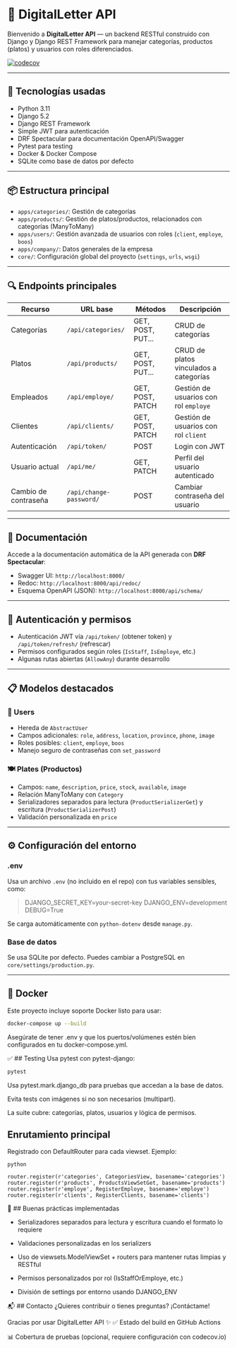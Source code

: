 
# 📄 DigitalLetter API
Bienvenido a **DigitalLetter API** — un backend RESTful construido con Django y Django REST Framework para manejar categorías, productos (platos) y usuarios con roles diferenciados.

[![codecov](https://codecov.io/gh/Jal7283/digitalLetter/branch/main/graph/badge.svg)](https://codecov.io/gh/<TU_USUARIO>/<TU_REPO>)

---

## 🚀 Tecnologías usadas

- Python 3.11  
- Django 5.2  
- Django REST Framework  
- Simple JWT para autenticación  
- DRF Spectacular para documentación OpenAPI/Swagger  
- Pytest para testing  
- Docker & Docker Compose  
- SQLite como base de datos por defecto  

---

## 📦 Estructura principal

- `apps/categories/`: Gestión de categorías  
- `apps/products/`: Gestión de platos/productos, relacionados con categorías (ManyToMany)  
- `apps/users/`: Gestión avanzada de usuarios con roles (`client`, `employe`, `boos`)  
- `apps/company/`: Datos generales de la empresa  
- `core/`: Configuración global del proyecto (`settings`, `urls`, `wsgi`)  

---

## 🔍 Endpoints principales

| Recurso    | URL base            | Métodos           | Descripción                         |
|------------|---------------------|-------------------|-------------------------------------|
| Categorías | `/api/categories/`  | GET, POST, PUT... | CRUD de categorías                  |
| Platos     | `/api/products/`    | GET, POST, PUT... | CRUD de platos vinculados a categorías |
| Empleados  | `/api/employe/`     | GET, POST, PATCH  | Gestión de usuarios con rol `employe` |
| Clientes   | `/api/clients/`     | GET, POST, PATCH  | Gestión de usuarios con rol `client` |
| Autenticación | `/api/token/`    | POST              | Login con JWT                       |
| Usuario actual | `/api/me/`      | GET, PATCH        | Perfil del usuario autenticado      |
| Cambio de contraseña | `/api/change-password/` | POST | Cambiar contraseña del usuario |

---

## 📑 Documentación

Accede a la documentación automática de la API generada con **DRF Spectacular**:

- Swagger UI: `http://localhost:8000/`  
- Redoc: `http://localhost:8000/api/redoc/`  
- Esquema OpenAPI (JSON): `http://localhost:8000/api/schema/`

---

## 🔐 Autenticación y permisos

- Autenticación JWT vía `/api/token/` (obtener token) y `/api/token/refresh/` (refrescar)
- Permisos configurados según roles (`IsStaff`, `IsEmploye`, etc.)
- Algunas rutas abiertas (`AllowAny`) durante desarrollo

---

## 📋 Modelos destacados

### 🧑 Users

- Hereda de `AbstractUser`  
- Campos adicionales: `role`, `address`, `location`, `province`, `phone`, `image`  
- Roles posibles: `client`, `employe`, `boos`  
- Manejo seguro de contraseñas con `set_password`

### 🍽 Plates (Productos)

- Campos: `name`, `description`, `price`, `stock`, `available`, `image`  
- Relación ManyToMany con `Category`  
- Serializadores separados para lectura (`ProductSerializerGet`) y escritura (`ProductSerializerPost`)  
- Validación personalizada en `price`  

---

## ⚙️ Configuración del entorno

### .env

Usa un archivo `.env` (no incluido en el repo) con tus variables sensibles, como:

> DJANGO_SECRET_KEY=your-secret-key
> DJANGO_ENV=development
> DEBUG=True


Se carga automáticamente con `python-dotenv` desde `manage.py`.

### Base de datos

Se usa SQLite por defecto. Puedes cambiar a PostgreSQL en `core/settings/production.py`.

---

## 🐳 Docker

Este proyecto incluye soporte Docker listo para usar:

```bash
docker-compose up --build
```
Asegúrate de tener .env y que los puertos/volúmenes estén bien configurados en tu docker-compose.yml.

✅ ## Testing
Usa pytest con pytest-django:

```bash 
pytest
```
Usa pytest.mark.django_db para pruebas que accedan a la base de datos.

Evita tests con imágenes si no son necesarios (multipart).

La suite cubre: categorías, platos, usuarios y lógica de permisos.

## Enrutamiento principal
Registrado con DefaultRouter para cada viewset. Ejemplo:

```
python

router.register(r'categories', CategoriesView, basename='categories')
router.register(r'products', ProductsViewSetGet, basename='products')
router.register(r'employe', RegisterEmploye, basename='employe')
router.register(r'clients', RegisterClients, basename='clients')
```
🧠 ## Buenas prácticas implementadas
- Serializadores separados para lectura y escritura cuando el formato lo requiere

- Validaciones personalizadas en los serializers

- Uso de viewsets.ModelViewSet + routers para mantener rutas limpias y RESTful

- Permisos personalizados por rol (IsStaffOrEmploye, etc.)

- División de settings por entorno usando DJANGO_ENV

📬 ## Contacto
¿Quieres contribuir o tienes preguntas? ¡Contáctame!

Gracias por usar DigitalLetter API ✨
✅ Estado del build en GitHub Actions

📊 Cobertura de pruebas (opcional, requiere configuración con codecov.io)
